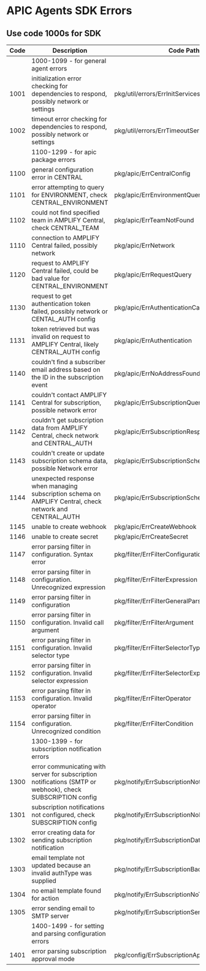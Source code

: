 # APIC Agents SDK Errors

## Use code 1000s for SDK

| Code | Description                                                                                                 | Code Path                                    |
|------|-------------------------------------------------------------------------------------------------------------|----------------------------------------------|
|      | 1000-1099 - for general agent errors                                                                        |                                              |
| 1001 | initialization error checking for dependencies to respond, possibly network or settings                     | pkg/util/errors/ErrInitServicesNotReady      |
| 1002 | timeout error checking for dependencies to respond, possibly network or settings                            | pkg/util/errors/ErrTimeoutServicesNotReady   |
|      | 1100-1299 - for apic package errors                                                                         |                                              |
| 1100 | general configuration error in CENTRAL                                                                      | pkg/apic/ErrCentralConfig                    |
| 1101 | error attempting to query for ENVIRONMENT, check CENTRAL_ENVIRONMENT                                        | pkg/apic/ErrEnvironmentQuery                 |
| 1102 | could not find specified team in AMPLIFY Central, check CENTRAL_TEAM                                        | pkg/apic/ErrTeamNotFound                     |
| 1110 | connection to AMPLIFY Central failed, possibly network                                                      | pkg/apic/ErrNetwork                          |
| 1120 | request to AMPLIFY Central failed, could be bad value for CENTRAL_ENVIRONMENT                               | pkg/apic/ErrRequestQuery                     |
| 1130 | request to get authentication token failed, possibly network or CENTAL_AUTH config                          | pkg/apic/ErrAuthenticationCall               |
| 1131 | token retrieved but was invalid on request to AMPLIFY Central, likely CENTRAL_AUTH config                   | pkg/apic/ErrAuthentication                   |
| 1140 | couldn't find a subscriber email address based on the ID in the subscription event                          | pkg/apic/ErrNoAddressFound                   |
| 1141 | couldn't contact AMPLIFY Central for subscription, possible network error                                   | pkg/apic/ErrSubscriptionQuery                |
| 1142 | couldn't get subscription data from AMPLIFY Central, check network and CENTRAL_AUTH                         | pkg/apic/ErrSubscriptionResp                 |
| 1143 | couldn't create or update subscription schema data, possible Network error                                  | pkg/apic/ErrSubscriptionSchemaCreate         |
| 1144 | unexpected response when managing subscription schema on AMPLIFY Central, check network and CENTRAL_AUTH    | pkg/apic/ErrSubscriptionSchemaResp           |
| 1145 | unable to create webhook                                                                                    | pkg/apic/ErrCreateWebhook                    |
| 1146 | unable to create secret                                                                                     | pkg/apic/ErrCreateSecret                     |
| 1147 | error parsing filter in configuration. Syntax error                                                         | pkg/filter/ErrFilterConfiguration            |
| 1148 | error parsing filter in configuration. Unrecognized expression                                              | pkg/filter/ErrFilterExpression               |
| 1149 | error parsing filter in configuration                                                                       | pkg/filter/ErrFilterGeneralParse             |
| 1150 | error parsing filter in configuration. Invalid call argument                                                | pkg/filter/ErrFilterArgument                 |
| 1151 | error parsing filter in configuration. Invalid selector type                                                | pkg/filter/ErrFilterSelectorType             |
| 1152 | error parsing filter in configuration. Invalid selector expression                                          | pkg/filter/ErrFilterSelectorExpr             |
| 1153 | error parsing filter in configuration. Invalid operator                                                     | pkg/filter/ErrFilterOperator                 |
| 1154 | error parsing filter in configuration. Unrecognized condition                                               | pkg/filter/ErrFilterCondition                |
|      | 1300-1399 - for subscription notification errors                                                            |                                              |
| 1300 | error communicating with server for subscription notifications (SMTP or webhook), check SUBSCRIPTION config | pkg/notify/ErrSubscriptionNotification       |
| 1301 | subscription notifications not configured, check SUBSCRIPTION config                                        | pkg/notify/ErrSubscriptionNoNotifications    |
| 1302 | error creating data for sending subscription notification                                                   | pkg/notify/ErrSubscriptionData               |
| 1303 | email template not updated because an invalid authType was supplied                                         | pkg/notify/ErrSubscriptionBadAuthtype        |
| 1304 | no email template found for action                                                                          | pkg/notify/ErrSubscriptionNoTemplateForAction|
| 1305 | error sending email to SMTP server                                                                          | pkg/notify/ErrSubscriptionSendEmail          |
|      | 1400-1499 - for setting and parsing configuration errors                                                    |                                              |
| 1401 | error parsing subscription approval mode                                                                    | pkg/config/ErrSubscriptionApprovalModeInvalid|